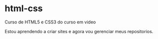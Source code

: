 # html-css
 Curso de HTML5 e CSS3 do curso em video

 Estou aprendendo a criar sites e agora vou gerenciar meus repositorios.
